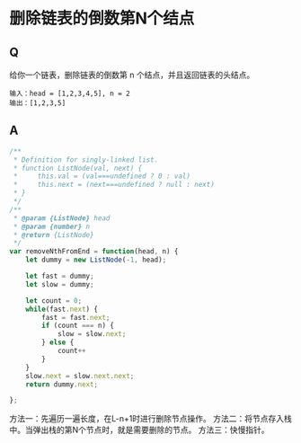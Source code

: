 # 删除链表的倒数第N个结点

## Q
给你一个链表，删除链表的倒数第 n 个结点，并且返回链表的头结点。
```
输入：head = [1,2,3,4,5], n = 2
输出：[1,2,3,5]
```

## A

```javascript
/**
 * Definition for singly-linked list.
 * function ListNode(val, next) {
 *     this.val = (val===undefined ? 0 : val)
 *     this.next = (next===undefined ? null : next)
 * }
 */
/**
 * @param {ListNode} head
 * @param {number} n
 * @return {ListNode}
 */
var removeNthFromEnd = function(head, n) {
    let dummy = new ListNode(-1, head);

    let fast = dummy;
    let slow = dummy;

    let count = 0;
    while(fast.next) {
        fast = fast.next;
        if (count === n) {
            slow = slow.next;
        } else {
            count++
        }
    }
    slow.next = slow.next.next;
    return dummy.next;

};
```

方法一：先遍历一遍长度，在L-n+1时进行删除节点操作。
方法二：将节点存入栈中。当弹出栈的第N个节点时，就是需要删除的节点。
方法三：快慢指针。